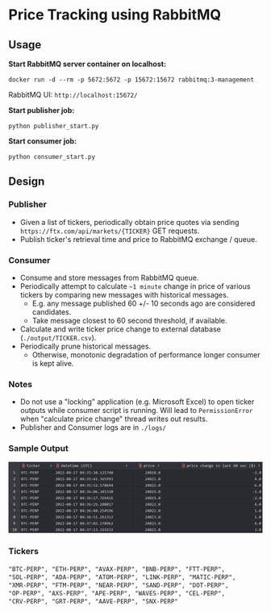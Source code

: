 # Price Tracking using RabbitMQ

## Usage

**Start RabbitMQ server container on localhost:**

```
docker run -d --rm -p 5672:5672 -p 15672:15672 rabbitmq:3-management
```

RabbitMQ UI: `http://localhost:15672/`

**Start publisher job:**

```
python publisher_start.py
```

**Start consumer job:**

```
python consumer_start.py
```

## Design

### Publisher

- Given a list of tickers, periodically obtain price quotes via sending
  `https://ftx.com/api/markets/{TICKER}` GET requests.
- Publish ticker's retrieval time and price to RabbitMQ exchange / queue.

### Consumer

- Consume and store messages from RabbitMQ queue.
- Periodically attempt to calculate `~1 minute` change in price of various tickers
  by comparing new messages with historical messages.
    - E.g. any message published 60 +/- 10 seconds ago are considered candidates.
    - Take message closest to 60 second threshold, if available.
- Calculate and write ticker price change to external database (`./output/TICKER.csv`).
- Periodically prune historical messages.
    - Otherwise, monotonic degradation of performance longer consumer is kept alive.

### Notes

- Do not use a "locking" application (e.g. Microsoft Excel) to open ticker outputs
  while consumer script is running. Will lead to `PermissionError` when "calculate
  price change" thread writes out results.
- Publisher and Consumer logs are in `./logs/`

### Sample Output

!["BTC"](/img/BTC_sample.png)

### Tickers

```
"BTC-PERP", "ETH-PERP", "AVAX-PERP", "BNB-PERP", "FTT-PERP",
"SOL-PERP", "ADA-PERP", "ATOM-PERP", "LINK-PERP", "MATIC-PERP",
"XMR-PERP", "FTM-PERP", "NEAR-PERP", "SAND-PERP", "DOT-PERP",
"OP-PERP", "AXS-PERP", "APE-PERP", "WAVES-PERP", "CEL-PERP",
"CRV-PERP", "GRT-PERP", "AAVE-PERP", "SNX-PERP"
```
